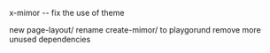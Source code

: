 x-mimor -- fix the use of theme

new page-layout/
rename create-mimor/ to playgorund
remove more unused dependencies
